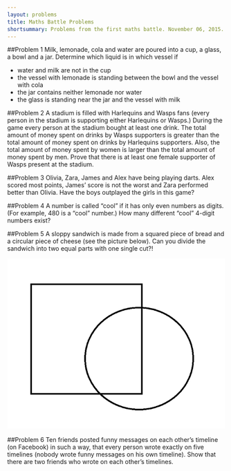 ```yaml
---
layout: problems
title: Maths Battle Problems
shortsummary: Problems from the first maths battle. November 06, 2015. The Royal Grammar School for Boys in High Wycombe.
---
```


##Problem 1
Milk, lemonade, cola and water are poured into a cup, a glass, a 
bowl and a jar. Determine which liquid is in which vessel if

* water and milk are not in the cup
* the vessel with lemonade is standing between the bowl and the vessel with cola
* the jar contains neither lemonade nor water
* the glass is standing near the jar and the vessel with milk

##Problem 2
A stadium is filled with Harlequins and Wasps fans (every person 
in the stadium is supporting either Harlequins or Wasps.) During the 
game every person at the stadium bought at least one drink. The total 
amount of money spent on drinks by Wasps supporters is greater than the 
total amount of money spent on drinks by Harlequins supporters. Also, 
the total amount of money spent by women is larger than the total amount 
of money spent by men. Prove that there is at least one female 
supporter of Wasps present at the stadium.

##Problem 3
Olivia, Zara, James and Alex have being playing darts. Alex scored most 
points, James’ score is not the worst and Zara performed better than Olivia. 
Have the boys outplayed the girls in this game?

##Problem 4
A number is called “cool” if it has only even numbers as digits. 
(For example, 480 is a “cool” number.) How many different “cool” 4-digit numbers exist?

##Problem 5
A sloppy sandwich is made from a squared piece of bread and a circular 
piece of cheese (see the picture below). Can you divide the sandwich 
into two equal parts with one single cut?!

![](2015_11_06_hw_pic1.png)


##Problem 6
Ten friends posted funny messages on each other’s timeline (on Facebook) 
in such a way, that every person wrote exactly on five timelines (nobody 
wrote funny messages on his own timeline). Show that there are two 
friends who wrote on each other’s timelines.

